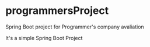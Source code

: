 # programmersProject
Spring Boot project for Programmer's company avaliation

It's a simple Spring Boot Project
